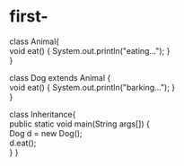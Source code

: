 # first-
class Animal{  
void eat()
{
System.out.println("eating...");
}  
}  

class Dog extends Animal
{  
void eat()
{
System.out.println("barking...");
}  
}
  
class Inheritance{  
public static void main(String args[])
{  
Dog d = new Dog();    
d.eat();  
}
}  
